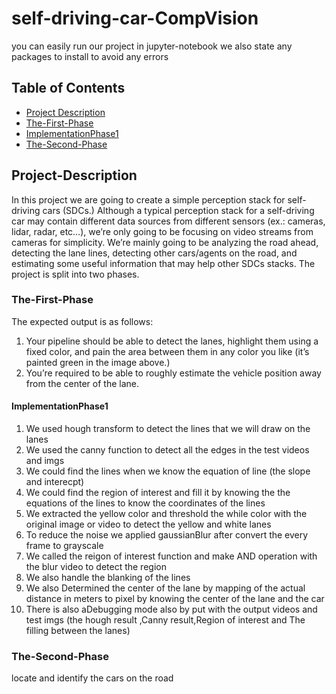 # self-driving-car-CompVision
you can easily run our project in jupyter-notebook we also state any packages to install to avoid any errors

## Table of Contents

- [Project Description](#Project-Description)
- [The-First-Phase](#The-First-Phase)
- [ImplementationPhase1](#ImplementationPhase1)
- [The-Second-Phase](#The-Second-Phase)

## Project-Description
In this project we are going to create a simple perception stack for self-driving cars (SDCs.) Although a typical perception stack for a self-driving car may contain different data sources from different sensors (ex.: cameras, lidar, radar, etc…), we’re only going to be focusing on video streams from cameras for simplicity. We’re mainly going to be analyzing the road ahead, detecting the lane lines, detecting other cars/agents on the road, and estimating some useful information that may help other SDCs stacks. The project is split into two phases. 
### The-First-Phase 
The expected output is as follows:
1) Your pipeline should be able to detect the lanes, highlight them using a fixed color, and pain the area between them in any color you like (it’s painted green in the image above.)
2) You’re required to be able to roughly estimate the vehicle position away from the center of the lane.
 #### ImplementationPhase1 
1) We used hough transform to detect the lines that we will draw on the lanes
2) We used the canny function to detect all the edges in the test videos and imgs
3) We could find the lines when we know the equation of line (the slope and interecpt)
4) We could find the region of interest and fill it by knowing the the equations of the lines to know the coordinates of the lines
5) We extracted the yellow color and threshold the while color with the original image or video to detect the yellow and white lanes
6) To reduce the noise we applied gaussianBlur after convert the every frame to grayscale 
7) We called the reigon of interest function and make AND operation with the blur video to detect the region 
8) We also handle the blanking of the lines 
9) We also Determined the center of the lane by mapping of the actual distance in meters to pixel by knowing the center of the lane and the car
10) There is also aDebugging mode also by put with the output videos and test imgs (the hough result ,Canny result,Region of interest and The filling between the lanes)

### The-Second-Phase 
locate and identify the cars on the road



